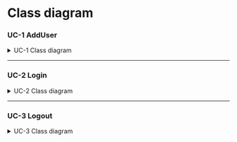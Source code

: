 # Class diagram

### UC-1 AddUser
<details><summary>UC-1 Class diagram</summary>
  
  
  
</details>




---
### UC-2 Login
<details><summary>UC-2 Class diagram</summary>
  
![image](https://user-images.githubusercontent.com/59490892/118277100-604b2980-b503-11eb-9a34-47dd9962c8a1.png)

  
</details>


---

### UC-3 Logout
<details><summary>UC-3 Class diagram</summary>
  
  
  
</details>


